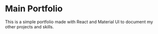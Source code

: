 # Main Portfolio

This is a simple portfolio made with React and Material UI to document my other projects and skills.

